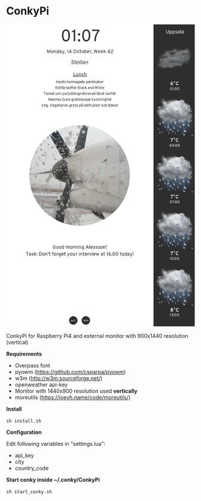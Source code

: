 # ConkyPi
![alt tag](https://github.com/xexpanderx/ConkyPi/blob/master/screenshot.png)

ConkyPi for Raspberry Pi4 and external monitor with 900x1440 resolution (vertical)

<b>Requirements</b>

- Overpass font
- pyowm (https://github.com/csparpa/pyowm)
- w3m (http://w3m.sourceforge.net/)
- openweather api-key
- Monitor with 1440x900 resolution used <b> vertically </b>
- moreutils (https://joeyh.name/code/moreutils/)

<b>Install</b>

`sh install.sh`

<b>Configuration</b>

Edit following variables in "settings.lua":

- api_key
- city
- country_code

<b>Start conky inside ~/.conky/ConkyPi</b>

`sh start_conky.sh`
